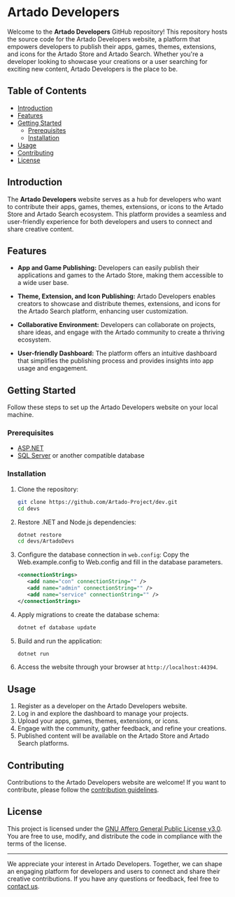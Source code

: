 # Artado Developers

Welcome to the **Artado Developers** GitHub repository! This repository hosts the source code for the Artado Developers website, a platform that empowers developers to publish their apps, games, themes, extensions, and icons for the Artado Store and Artado Search. Whether you're a developer looking to showcase your creations or a user searching for exciting new content, Artado Developers is the place to be.

## Table of Contents

- [Introduction](#introduction)
- [Features](#features)
- [Getting Started](#getting-started)
  - [Prerequisites](#prerequisites)
  - [Installation](#installation)
- [Usage](#usage)
- [Contributing](#contributing)
- [License](#license)

## Introduction

The **Artado Developers** website serves as a hub for developers who want to contribute their apps, games, themes, extensions, or icons to the Artado Store and Artado Search ecosystem. This platform provides a seamless and user-friendly experience for both developers and users to connect and share creative content.

## Features

- **App and Game Publishing:** Developers can easily publish their applications and games to the Artado Store, making them accessible to a wide user base.

- **Theme, Extension, and Icon Publishing:** Artado Developers enables creators to showcase and distribute themes, extensions, and icons for the Artado Search platform, enhancing user customization.

- **Collaborative Environment:** Developers can collaborate on projects, share ideas, and engage with the Artado community to create a thriving ecosystem.

- **User-friendly Dashboard:** The platform offers an intuitive dashboard that simplifies the publishing process and provides insights into app usage and engagement.

## Getting Started

Follow these steps to set up the Artado Developers website on your local machine.

### Prerequisites

- [ASP.NET](https://dotnet.microsoft.com/apps/aspnet)
- [SQL Server](https://www.microsoft.com/en-us/sql-server/sql-server-downloads) or another compatible database

### Installation

1. Clone the repository:

   ```bash
   git clone https://github.com/Artado-Project/dev.git
   cd devs
   ```

2. Restore .NET and Node.js dependencies:

   ```bash
   dotnet restore
   cd devs/ArtadoDevs
   ```

3. Configure the database connection in `web.config`:
Copy the Web.example.config to Web.config and fill in the database parameters.
   ```xml
   <connectionStrings>
	  <add name="con" connectionString="" />
	  <add name="admin" connectionString="" />
	  <add name="service" connectionString="" />
   </connectionStrings>
   ```

4. Apply migrations to create the database schema:

   ```bash
   dotnet ef database update
   ```

5. Build and run the application:

   ```bash
   dotnet run
   ```

6. Access the website through your browser at `http://localhost:44394`.

## Usage

1. Register as a developer on the Artado Developers website.
2. Log in and explore the dashboard to manage your projects.
3. Upload your apps, games, themes, extensions, or icons.
4. Engage with the community, gather feedback, and refine your creations.
5. Published content will be available on the Artado Store and Artado Search platforms.

## Contributing

Contributions to the Artado Developers website are welcome! If you want to contribute, please follow the [contribution guidelines](CONTRIBUTING.md).

## License

This project is licensed under the [GNU Affero General Public License v3.0](LICENSE). You are free to use, modify, and distribute the code in compliance with the terms of the license.

---

We appreciate your interest in Artado Developers. Together, we can shape an engaging platform for developers and users to connect and share their creative contributions. If you have any questions or feedback, feel free to [contact us](mailto:arda@artadosearch.com).
